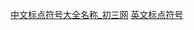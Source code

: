 [中文标点符号大全名称\_初三网](http://www.chusan.com/zhongkao/67561.html)
[英文标点符号](http://www.fhdq.net/bd/46.html)